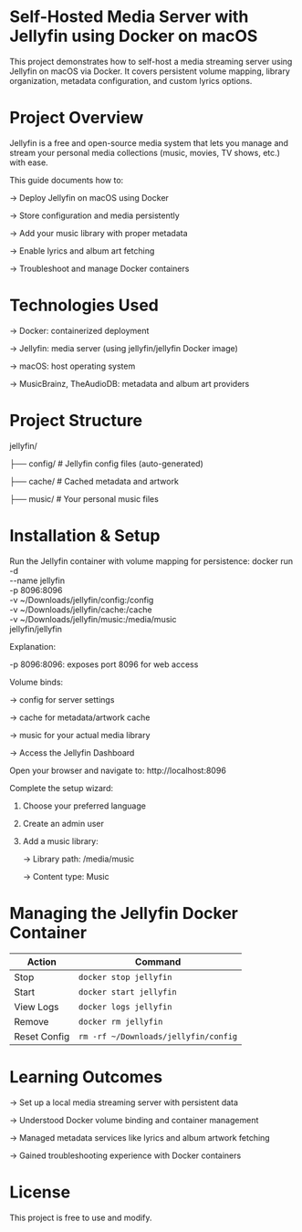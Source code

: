 # Self-Hosted Media Server with Jellyfin using Docker on macOS
This project demonstrates how to self-host a media streaming server using Jellyfin on macOS via Docker.
It covers persistent volume mapping, library organization, metadata configuration, and custom lyrics options.

# Project Overview
Jellyfin is a free and open-source media system that lets you manage and stream your personal media collections (music, movies, TV shows, etc.) with ease.

This guide documents how to:

-> Deploy Jellyfin on macOS using Docker

-> Store configuration and media persistently

-> Add your music library with proper metadata

-> Enable lyrics and album art fetching

-> Troubleshoot and manage Docker containers

# Technologies Used
-> Docker: containerized deployment

-> Jellyfin: media server (using jellyfin/jellyfin Docker image)

-> macOS: host operating system

-> MusicBrainz, TheAudioDB: metadata and album art providers

# Project Structure
jellyfin/

├── config/   # Jellyfin config files (auto-generated)

├── cache/    # Cached metadata and artwork

├── music/    # Your personal music files

# Installation & Setup
Run the Jellyfin container with volume mapping for persistence:
docker run -d \
  --name jellyfin \
  -p 8096:8096 \
  -v ~/Downloads/jellyfin/config:/config \
  -v ~/Downloads/jellyfin/cache:/cache \
  -v ~/Downloads/jellyfin/music:/media/music \
  jellyfin/jellyfin
  
Explanation:

-p 8096:8096: exposes port 8096 for web access

Volume binds:

-> config for server settings

-> cache for metadata/artwork cache

-> music for your actual media library

-> Access the Jellyfin Dashboard

Open your browser and navigate to: http://localhost:8096

Complete the setup wizard:
1. Choose your preferred language
2. Create an admin user
3. Add a music library:
   
      -> Library path: /media/music

      -> Content type: Music

# Managing the Jellyfin Docker Container

| Action       | Command                              |
| ------------ | ------------------------------------ |
| Stop         | `docker stop jellyfin`               |
| Start        | `docker start jellyfin`              |
| View Logs    | `docker logs jellyfin`               |
| Remove       | `docker rm jellyfin`                 |
| Reset Config | `rm -rf ~/Downloads/jellyfin/config` |


# Learning Outcomes
-> Set up a local media streaming server with persistent data

-> Understood Docker volume binding and container management

-> Managed metadata services like lyrics and album artwork fetching

-> Gained troubleshooting experience with Docker containers

# License
This project is free to use and modify.

